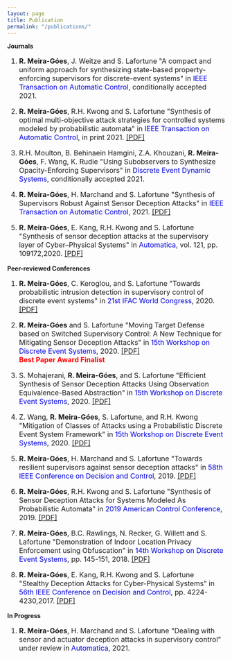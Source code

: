 ```yaml
---
layout: page
title: Publication
permalink: "/publications/"
---
```


<strong>Journals</strong>
<ol style="font-size:16px;">
	<li>
		<p style="font-size:16px;">
			<b>R. Meira-Góes</b>, J. Weitze and S. Lafortune
			"A compact and uniform approach for synthesizing state-based property-enforcing supervisors for discrete-event systems" in <font color="#0101DF">IEEE Transaction on Automatic Control</font>, conditionally accepted 2021.
		</p>
	</li>
	<li>
		<p style="font-size:16px;">
			<b>R. Meira-Góes</b>, R.H. Kwong and S. Lafortune
			"Synthesis of optimal multi-objective attack strategies for controlled systems modeled by probabilistic automata" in <font color="#0101DF">IEEE Transaction on Automatic Control</font>,  in print 2021. <a href="{{ site.baseurl }}/assets/publications/meiragoes2021optimal-tac.pdf">[PDF]</a>
		</p>
	</li>
	<li>
		<p style="font-size:16px;">
			R.H. Moulton, B. Behinaein Hamgini, Z.A. Khouzani, <b>R. Meira-Góes</b>, F. Wang, K. Rudie 
			"Using Subobservers to Synthesize Opacity-Enforcing Supervisors" in <font color="#0101DF">Discrete Event Dynamic Systems</font>, conditionally accepted 2021.
		</p>
	</li>
	<li>
		<p style="font-size:16px;">
			<b>R. Meira-Góes</b>, H. Marchand and S. Lafortune
			"Synthesis of Supervisors Robust Against Sensor Deception Attacks" in <font color="#0101DF">IEEE Transaction on Automatic Control</font>, 2021. <a href="{{ site.baseurl }}/assets/publications/meiragoes2021robust-tac.pdf">[PDF]</a>
		</p>
	</li>
	<li>
		<p>
			<b>R. Meira-Góes</b>, E. Kang, R.H. Kwong and S. Lafortune
			"Synthesis of sensor deception attacks at the supervisory layer of Cyber–Physical Systems" in <font color="#0101DF">Automatica</font>, vol. 121, pp. 109172,2020. <a href="{{ site.baseurl }}/assets/publications/meiragoes2020stealthy-aut.pdf">[PDF]</a>
		</p>
	</li>
</ol>

<strong>Peer-reviewed Conferences</strong>
<ol style="font-size:16px;">
	<li>
		<p>
			<b>R. Meira-Góes</b>, C. Keroglou, and S. Lafortune
			"Towards probabilistic intrusion detection in supervisory control of discrete event systems" in  <font color="#0101DF">21st IFAC World Congress</font>, 2020. <a href="{{ site.baseurl }}/assets/publications/meiragoes2020intrusion-ifac.pdf">[PDF]</a>
		</p>
	</li>
	<li>
		<p>
			<b>R. Meira-Góes</b> and S. Lafortune
			"Moving Target Defense based on Switched Supervisory Control: A New Technique for Mitigating Sensor Deception Attacks" in  <font color="#0101DF">15th Workshop on Discrete Event Systems</font>, 2020. <a href="{{ site.baseurl }}/assets/publications/meiragoes2020mtd-wodes.pdf">[PDF]</a>
			<br><strong><font color = "red">Best Paper Award Finalist</font></strong>
		</p>
	</li>
	<li>
		<p>
			S. Mohajerani, <b>R. Meira-Góes</b>, and S. Lafortune
			"Efficient Synthesis of Sensor Deception Attacks Using Observation Equivalence-Based Abstraction" in  <font color="#0101DF">15th Workshop on Discrete Event Systems</font>, 2020. <a href="{{ site.baseurl }}/assets/publications/mohajerani2020efficient-wodes.pdf">[PDF]</a>
		</p>
	</li>
	<li>
		<p style="font-size:16px;">
			Z. Wang, <b>R. Meira-Góes</b>, S. Lafortune, and R.H. Kwong
			"Mitigation of Classes of Attacks using a Probabilistic Discrete Event System Framework" in  <font color="#0101DF">15th Workshop on Discrete Event Systems</font>, 2020. <a href="{{ site.baseurl }}/assets/publications/wang2020mitigation-wodes.pdf">[PDF]</a>
		</p>
	</li>
	<li>
		<p style="font-size:16px;">
			<b>R. Meira-Góes</b>, H. Marchand and S. Lafortune
			"Towards resilient supervisors against sensor deception attacks" in <font color="#0101DF">58th IEEE Conference on Decision and Control</font>, 2019. <a href="{{ site.baseurl }}/assets/publications/meiragoes2019synthesis-cdc.pdf">[PDF]</a>
		</p>
	</li>
	<li>
		<p style="font-size:16px;">
			<b>R. Meira-Góes</b>, R.H. Kwong and S. Lafortune
			"Synthesis of Sensor Deception Attacks for Systems Modeled As Probabilistic Automata" in <font color="#0101DF">2019 American Control Conference</font>, 2019. <a href="{{ site.baseurl }}/assets/publications/meiragoes2019optimal-acc.pdf">[PDF]</a>
		</p>
	</li>
	<li>
		<p style="font-size:16px;">
			<b>R. Meira-Góes</b>, B.C. Rawlings, N. Recker, G. Willett and S. Lafortune
			"Demonstration of Indoor Location Privacy Enforcement using Obfuscation" in <font color="#0101DF">14th Workshop on Discrete Event Systems</font>, pp. 145-151, 2018. <a href="{{ site.baseurl }}/assets/publications/meiragoes2018obfuscation-wodes.pdf">[PDF]</a>
		</p>
	</li>
	<li>
		<p style="font-size:16px;">
			<b>R. Meira-Góes</b>, E. Kang, R.H. Kwong and S. Lafortune
			"Stealthy Deception Attacks for Cyber-Physical Systems" in <font color="#0101DF">56th IEEE Conference on Decision and Control</font>, pp. 4224-4230,2017. <a href="{{ site.baseurl }}/assets/publications/meiragoes2017stealthy-cdc.pdf">[PDF]</a>
		</p>
	</li>
</ol>

<strong>In Progress</strong>

<ol style="font-size:16px;">
	<li>
		<p style="font-size:16px;">
			<b>R. Meira-Góes</b>, H. Marchand and S. Lafortune
			"Dealing with sensor and actuator deception attacks in supervisory control" under review in <font color="#0101DF">Automatica</font>, 2021.
		</p>
	</li>
</ol>